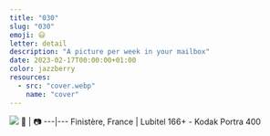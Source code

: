 ```yaml
---
title: "030"
slug: "030"
emoji: 😃
letter: detail
description: "A picture per week in your mailbox"
date: 2023-02-17T00:00:00+01:00
color: jazzberry
resources:
  - src: "cover.webp"
    name: "cover"
---
```

![](cover)
📍 | 📷
---|---
Finistère, France | Lubitel 166+ - Kodak Portra 400
